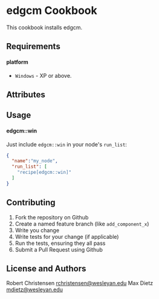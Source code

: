 edgcm Cookbook
=========================
This cookbook installs edgcm.

Requirements
------------
#### platform
- `Windows` - XP or above.

Attributes
----------

Usage
-----
#### edgcm::win

Just include `edgcm::win` in your node's `run_list`:

```json
{
  "name":"my_node",
  "run_list": [
    "recipe[edgcm::win]"
  ]
}
```

Contributing
------------

1. Fork the repository on Github
2. Create a named feature branch (like `add_component_x`)
3. Write you change
4. Write tests for your change (if applicable)
5. Run the tests, ensuring they all pass
6. Submit a Pull Request using Github

License and Authors
-------------------
Robert Christensen <rchristensen@wesleyan.edu>
Max Dietz <mdietz@wesleyan.edu>